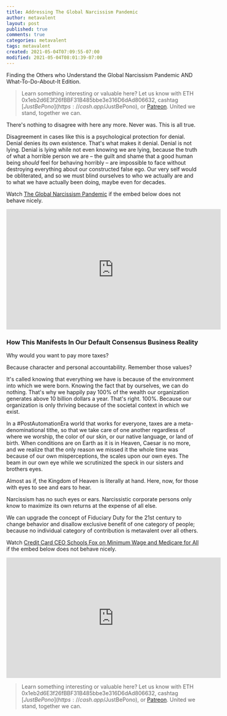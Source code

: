 ```yaml
---
title: Addressing The Global Narcissism Pandemic
author: metavalent
layout: post
published: true
comments: true
categories: metavalent
tags: metavalent
created: 2021-05-04T07:09:55-07:00
modified: 2021-05-04T08:01:39-07:00
---
```


Finding the Others who Understand the Global Narcissism Pandemic AND What-To-Do-About-It Edition.

> Learn something interesting or valuable here? Let us know with ETH 0x1eb2d6E3f26fBBF31B485bbe3e316D6dAd806632, cashtag [$JustBePono](https://cash.app/$JustBePono), or [Patreon](https://patreon.com/metavalent). United we stand, together we can.

There's nothing to disagree with here any more. Never was. This is all true. 

Disagreement in cases like this is a psychological protection for denial. Denial denies its own existence. That's what makes it denial. Denial is not lying. Denial is lying while not even knowing we are lying, because the truth of what a horrible person we are – the guilt and shame that a good human being *should* feel for behaving horribly – are impossible to face without destroying everything about our constructed false ego. Our very self would be obliterated, and so we must blind ourselves to who we actually are and to what we have actually been doing, maybe even for decades.

Watch [The Global Narcissism Pandemic](https://youtu.be/tOZygn9TqLw) if the embed below does not behave nicely. 

<div class="embed-container"><iframe width="560" height="315" src="https://www.youtube.com/embed/tOZygn9TqLw" title="YouTube video player" frameborder="0" allow="accelerometer; autoplay; clipboard-write; encrypted-media; gyroscope; picture-in-picture" allowfullscreen></iframe></div>

### How This Manifests In Our Default Consensus Business Reality

Why would you want to pay more taxes?

Because character and personal accountability. Remember those values?

It's called knowing that everything we have is because of the environment into which we were born. Knowing the fact that by ourselves, we can do nothing. That's why we happily pay 100% of the wealth our organization generates above 10 billion dollars a year. That's right. 100%. Because our organization is only thriving because of the societal context in which we exist.

In a #PostAutomationEra world that works for everyone, taxes are a meta-denominational tithe, so that we take care of one another regardless of where we worship, the color of our skin, or our native language, or land of birth. When conditions are on Earth as it is in Heaven, Caesar is no more, and we realize that the only reason we missed it the whole time was because of our own misperceptions, the scales upon our own eyes. The beam in our own eye while we scrutinized the speck in our sisters and brothers eyes.

Almost as if, the Kingdom of Heaven is literally at hand. Here, now, for those with eyes to see and ears to hear.

Narcissism has no such eyes or ears. Narcissistic corporate persons only know to maximize its own returns at the expense of all else.

We can upgrade the concept of Fiduciary Duty for the 21st century to change behavior and disallow exclusive benefit of one category of people; because no individual category of contribution is metavalent over all others.

Watch [Credit Card CEO Schools Fox on Minimum Wage and Medicare for All](https://youtu.be/NZEfhRH9VFo) if the embed below does not behave nicely. 

<div class="embed-container"><iframe width="560" height="315" src="https://www.youtube.com/embed/NZEfhRH9VFo" title="YouTube video player" frameborder="0" allow="accelerometer; autoplay; clipboard-write; encrypted-media; gyroscope; picture-in-picture" allowfullscreen></iframe></div>


> Learn something interesting or valuable here? Let us know with ETH 0x1eb2d6E3f26fBBF31B485bbe3e316D6dAd806632, cashtag [$JustBePono](https://cash.app/$JustBePono), or [Patreon](https://patreon.com/metavalent). United we stand, together we can.